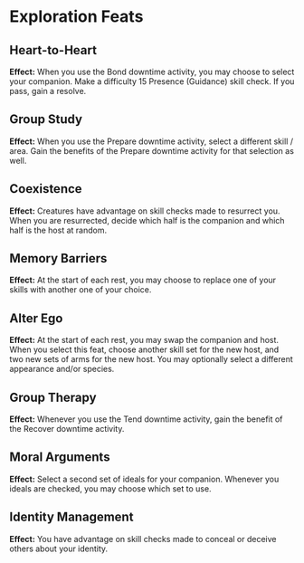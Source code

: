 # Exploration Feats

## Heart-to-Heart

**Effect:** When you use the Bond downtime activity, you may choose to select your companion. Make a difficulty 15 Presence (Guidance) skill check. If you pass, gain a resolve.

## Group Study

**Effect:** When you use the Prepare downtime activity, select a different skill / area. Gain the benefits of the Prepare downtime activity for that selection as well.

## Coexistence

**Effect:** Creatures have advantage on skill checks made to resurrect you. When you are resurrected, decide which half is the companion and which half is the host at random.

## Memory Barriers

**Effect:** At the start of each rest, you may choose to replace one of your skills with another one of your choice.

## Alter Ego

**Effect:** At the start of each rest, you may swap the companion and host. When you select this feat, choose another skill set for the new host, and two new sets of arms for the new host. You may optionally select a different appearance and/or species.

## Group Therapy

**Effect:** Whenever you use the Tend downtime activity, gain the benefit of the Recover downtime activity.

## Moral Arguments

**Effect:** Select a second set of ideals for your companion. Whenever you ideals are checked, you may choose which set to use.

## Identity Management

**Effect:** You have advantage on skill checks made to conceal or deceive others about your identity.
